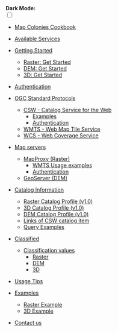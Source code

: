 <!-- docs/_sidebar.md -->

<div class="dark-mode-wrapper">
  <b>Dark Mode:</b>
  <div class="onoffswitch" >
      <input type="checkbox" name="onoffswitch" class="onoffswitch-checkbox" id="myonoffswitch" tabindex="0" >
      <label class="onoffswitch-label" for="myonoffswitch">
          <span onclick="toggle()" class="onoffswitch-inner"></span>
          <span onclick="toggle()" class="onoffswitch-switch"></span>
      </label>
  </div>
</div>

- [Map Colonies Cookbook](/README.md)
- [Available Services](/services/README.md)
- [Getting Started](/getting-started/README.md)
  * [Raster: Get Started](/getting-started/get_start_raster.md)
  * [DEM: Get Started](/getting-started/get_start_dem.md)
  * [3D: Get Started](/getting-started/get_start_3d.md)
- [Authentication](/authentication/README.md)
- [OGC Standard Protocols](/ogc-protocols/README.md)
  * [CSW - Catalog Service for the Web](/ogc-protocols/ogc-csw.md)
    * [Examples](/ogc-protocols/ogc-csw-examples.md)
    * [Authentication](/ogc-protocols/ogc-csw-auth.md)
  * [WMTS - Web Map Tile Service](/ogc-protocols/ogc-wmts.md)
  * [WCS - Web Coverage Service](/ogc-protocols/ogc-wcs.md)
- [Map servers](/map-servers/README.md)
  * [MapProxy (Raster)](/map-servers/map_proxy_raster.md)
    * [WMTS Usage examples](/map-servers/map_proxy_wmts_examples.md)
    * [Authentication](/map-servers/map_proxy_auth.md)
  * [GeoServer (DEM)](/map-servers/geo_server_dem.md)
- [Catalog Information](/catalog-information/README.md)
  * [Raster Catalog Profile (v1.0)](/catalog-information/v1_0/raster_profile.md)
  * [3D Catalog Profile (v1.0)](/catalog-information/v1_0/3d_profile.md)
  * [DEM Catalog Profile (v1.0)](/catalog-information/v1_0/dem_profile.md)
  * [Links of CSW catalog item](/catalog-information/csw_links.md)
  * [Query Examples](/catalog-information/query-examples.md)
- [Classified](/classified/README.md)
  * [Classification values](/classified/raster/classification_table.md) 
    * [Raster](/classified/raster/classification_table.md) 
    * [DEM](/classified/dem/classification_table.md)
    * [3D](/classified/3d/classification_table.md)
- [Usage Tips](/usage-tips/README.md)
- [Examples](/examples/README.md)
  * [Raster Example](.//assets/examples/raster/index.html)
  * [3D Example](.//assets/examples/3d/index.html)
- [Contact us](/classified/contact_us.md)

    <!-- * [Installation Guide](/microcOSM/InstallationGuide/README.md)
    * [Aws](/microcOSM/InstallationGuide/aws/README.md)
    * [Minikube](/microcOSM/InstallationGuide/minikube/README.md) -->
<!-- * OSM CLI Tools
  * [osm2pgsql](/osm2pgsql/README.md)
  * [osmosis](/osmosis/README.md)
  * Synchronization
  * 1 way
    * Pipe based
      * [osmosis-pipe-sync](/osmosis-pipe-sync/README.md)
    * File based
      * [osmosis-file-sync](/osmosis-file-sync/README.md) -->
<!-- * [Openstreetmap-website](/openstreetmap-website/README.md)
  * [Resources](https://github.com/MapColonies/osm-depolyment-stack/tree/master/openstreetmap-website)
    * [Dockerfile]([/openstreetmap-website](https://github.com/MapColonies/osm-depolyment-stack/tree/master/openstreetmap-website)/Dockerfile)
    * [start.sh](https://github.com/MapColonies/osm-depolyment-stack/tree/master/openstreetmap-website/start.sh)
    * [storage.yml](https://github.com/MapColonies/osm-depolyment-stack/tree/master/openstreetmap-website/config/storage.yml)
* [Render Stack](/render-stack/README.md)
* About
  * [Link to github repo](https://github.com/MapColonies/microcOSM) --> 